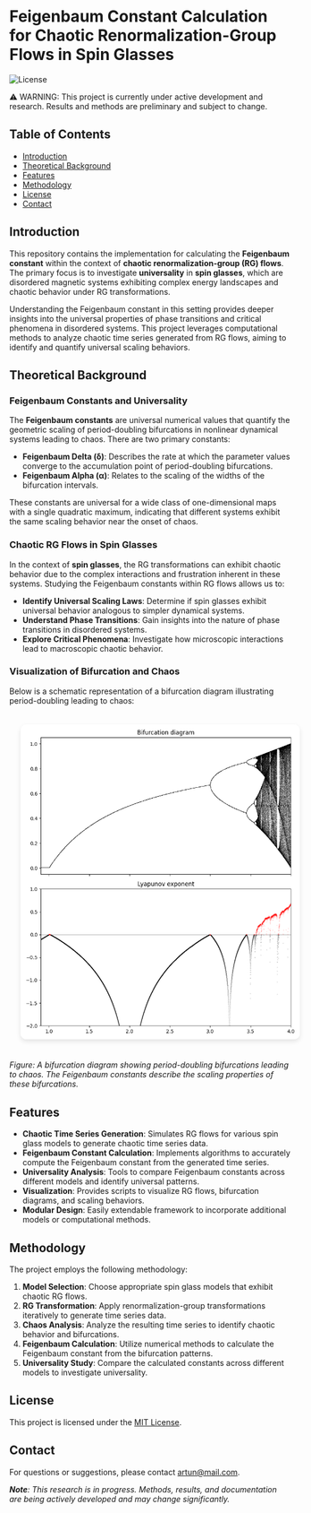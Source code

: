 # Feigenbaum Constant Calculation for Chaotic Renormalization-Group Flows in Spin Glasses

![License](https://img.shields.io/badge/license-MIT-blue.svg)

⚠️ WARNING: This project is currently under active development and research. Results and methods are preliminary and subject to change.

## Table of Contents

- [Introduction](#introduction)
- [Theoretical Background](#theoretical-background)
- [Features](#features)
- [Methodology](#methodology)
- [License](#license)
- [Contact](#contact)

## Introduction

This repository contains the implementation for calculating the **Feigenbaum constant** within the context of **chaotic renormalization-group (RG) flows**. The primary focus is to investigate **universality** in **spin glasses**, which are disordered magnetic systems exhibiting complex energy landscapes and chaotic behavior under RG transformations.

Understanding the Feigenbaum constant in this setting provides deeper insights into the universal properties of phase transitions and critical phenomena in disordered systems. This project leverages computational methods to analyze chaotic time series generated from RG flows, aiming to identify and quantify universal scaling behaviors.

## Theoretical Background

### Feigenbaum Constants and Universality

The **Feigenbaum constants** are universal numerical values that quantify the geometric scaling of period-doubling bifurcations in nonlinear dynamical systems leading to chaos. There are two primary constants:

- **Feigenbaum Delta (δ)**: Describes the rate at which the parameter values converge to the accumulation point of period-doubling bifurcations.
- **Feigenbaum Alpha (α)**: Relates to the scaling of the widths of the bifurcation intervals.

These constants are universal for a wide class of one-dimensional maps with a single quadratic maximum, indicating that different systems exhibit the same scaling behavior near the onset of chaos.

### Chaotic RG Flows in Spin Glasses

In the context of **spin glasses**, the RG transformations can exhibit chaotic behavior due to the complex interactions and frustration inherent in these systems. Studying the Feigenbaum constants within RG flows allows us to:

- **Identify Universal Scaling Laws**: Determine if spin glasses exhibit universal behavior analogous to simpler dynamical systems.
- **Understand Phase Transitions**: Gain insights into the nature of phase transitions in disordered systems.
- **Explore Critical Phenomena**: Investigate how microscopic interactions lead to macroscopic chaotic behavior.

### Visualization of Bifurcation and Chaos

Below is a schematic representation of a bifurcation diagram illustrating period-doubling leading to chaos:

<div align="center">
  <img
    src="images/bifurcation_diagram.png"
    alt="Bifurcation Diagram"
    width="500"
    title="Bifurcation Diagram"
    style="border-radius: 10px; margin: 20px; box-shadow: 0 4px 8px rgba(0,0,0,0.1);"
  >
</div>

*Figure: A bifurcation diagram showing period-doubling bifurcations leading to chaos. The Feigenbaum constants describe the scaling properties of these bifurcations.*

## Features

- **Chaotic Time Series Generation**: Simulates RG flows for various spin glass models to generate chaotic time series data.
- **Feigenbaum Constant Calculation**: Implements algorithms to accurately compute the Feigenbaum constant from the generated time series.
- **Universality Analysis**: Tools to compare Feigenbaum constants across different models and identify universal patterns.
- **Visualization**: Provides scripts to visualize RG flows, bifurcation diagrams, and scaling behaviors.
- **Modular Design**: Easily extendable framework to incorporate additional models or computational methods.

## Methodology

The project employs the following methodology:

1. **Model Selection**: Choose appropriate spin glass models that exhibit chaotic RG flows.
2. **RG Transformation**: Apply renormalization-group transformations iteratively to generate time series data.
3. **Chaos Analysis**: Analyze the resulting time series to identify chaotic behavior and bifurcations.
4. **Feigenbaum Calculation**: Utilize numerical methods to calculate the Feigenbaum constant from the bifurcation patterns.
5. **Universality Study**: Compare the calculated constants across different models to investigate universality.

## License

This project is licensed under the [MIT License](LICENSE).

## Contact

For questions or suggestions, please contact <artun@mail.com>.

***Note**: This research is in progress. Methods, results, and documentation are being actively developed and may change significantly.*